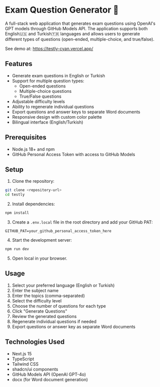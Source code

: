 # Exam Question Generator 📝

A full-stack web application that generates exam questions using OpenAI's GPT models through GitHub Models API. The application supports both English🇺🇸 and Turkish🇹🇷 languages and allows users to generate different types of questions (open-ended, multiple-choice, and true/false).

See demo at: https://testly-cyan.vercel.app/

## Features

- Generate exam questions in English or Turkish
- Support for multiple question types:
  - Open-ended questions
  - Multiple-choice questions
  - True/False questions
- Adjustable difficulty levels
- Ability to regenerate individual questions
- Export questions and answer keys to separate Word documents
- Responsive design with custom color palette
- Bilingual interface (English/Turkish)

## Prerequisites

- Node.js 18+ and npm
- GitHub Personal Access Token with access to GitHub Models

## Setup

1. Clone the repository:
```bash
git clone <repository-url>
cd testly
```

2. Install dependencies:
```bash
npm install
```

3. Create a `.env.local` file in the root directory and add your GitHub PAT:
```
GITHUB_PAT=your_github_personal_access_token_here
```

4. Start the development server:
```bash
npm run dev
```

5. Open local in your browser.

## Usage

1. Select your preferred language (English or Turkish)
2. Enter the subject name
3. Enter the topics (comma-separated)
4. Select the difficulty level
5. Choose the number of questions for each type
6. Click "Generate Questions"
7. Review the generated questions
8. Regenerate individual questions if needed
9. Export questions or answer key as separate Word documents

## Technologies Used

- Next.js 15
- TypeScript
- Tailwind CSS
- shadcn/ui components
- GitHub Models API (OpenAI GPT-4o)
- docx (for Word document generation)

